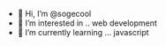 - 👋 Hi, I’m @sogecool
- 👀 I’m interested in .. web development
- 🌱 I’m currently learning ... javascript 


<!---
sogecool/sogecool is a ✨ special ✨ repository because its `README.md` (this file) appears on your GitHub profile.
You can click the Preview link to take a look at your changes.
--->

